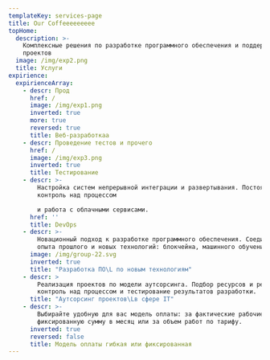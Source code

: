 ```yaml
---
templateKey: services-page
title: Our Coffeeeeeeeee
topHome:
  description: >-
    Комплексные решения по разработке программного обеспечения и поддержке
    проектов
  image: /img/exp2.png
  title: Услуги
expirience:
  expirienceArray:
    - descr: Прод
      href: /
      image: /img/exp1.png
      inverted: true
      more: true
      reversed: true
      title: Веб-разработкаа
    - descr: Проведение тестов и прочего
      href: /
      image: /img/exp3.png
      inverted: true
      title: Тестирование
    - descr: >-
        Настройка систем непрерывной интеграции и развертывания. Постоянный
        контроль над процессом 

        и работа с облачными сервисами.
      href: ''
      title: DevOps
    - descr: >-
        Новационный подход к разработке программного обеспечения. Соединение
        опыта прошлого и новых технологий: блокчейна, машинного обучения.
      image: /img/group-22.svg
      inverted: true
      title: "Разработка ПО\L по новым технологиям"
    - descr: >
        Реализация проектов по модели аутсорсинга. Подбор ресурсов и решений,
        контроль над процессом и тестирование результатов разработки.
      title: "Аутсорсинг проектов\Lв сфере IT"
    - descr: >-
        Выбирайте удобную для вас модель оплаты: за фактические рабочие часы,
        фиксированную сумму в месяц или за объем работ по тарифу.
      inverted: true
      reversed: false
      title: Модель оплаты гибкая или фиксированная
---
```


